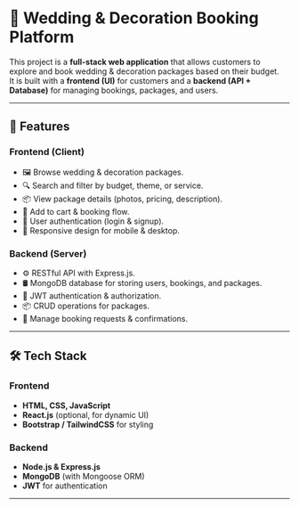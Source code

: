 # 💍 Wedding & Decoration Booking Platform

This project is a **full-stack web application** that allows customers to explore and book wedding & decoration packages based on their budget.  
It is built with a **frontend (UI)** for customers and a **backend (API + Database)** for managing bookings, packages, and users.

---

## 🚀 Features

### Frontend (Client)
- 🖼️ Browse wedding & decoration packages.
- 🔍 Search and filter by budget, theme, or service.
- 📦 View package details (photos, pricing, description).
- 🛒 Add to cart & booking flow.
- 🔐 User authentication (login & signup).
- 📱 Responsive design for mobile & desktop.

### Backend (Server)
- ⚙️ RESTful API with Express.js.
- 🛢️ MongoDB database for storing users, bookings, and packages.
- 🔐 JWT authentication & authorization.
- 📦 CRUD operations for packages.
- 📅 Manage booking requests & confirmations.

---

## 🛠️ Tech Stack

### Frontend
- **HTML, CSS, JavaScript**
- **React.js** (optional, for dynamic UI)
- **Bootstrap / TailwindCSS** for styling

### Backend
- **Node.js & Express.js**
- **MongoDB** (with Mongoose ORM)
- **JWT** for authentication

---


